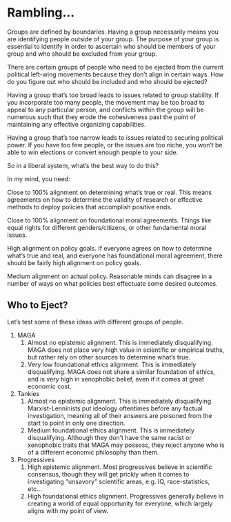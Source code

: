 # Rambling…

Groups are defined by boundaries. Having a group necessarily means you are identifying people outside of your group. The purpose of your group is essential to identify in order to ascertain who should be members of your group and who should be excluded from your group.

There are certain groups of people who need to be ejected from the current political left-wing movements because they don’t align in certain ways. How do you figure out who should be included and who should be ejected?

Having a group that’s too broad leads to issues related to group stability. If you incorporate too many people, the movement may be too broad to appeal to any particular person, and conflicts within the group will be numerous such that they erode the cohesiveness past the point of maintaining any effective organizing capabilities.

Having a group that’s too narrow leads to issues related to securing political power. If you have too few people, or the issues are too niche, you won’t be able to win elections or convert enough people to your side.

So in a liberal system, what’s the best way to do this?

In my mind, you need:

Close to 100% alignment on determining what’s true or real. This means agreements on how to determine the validity of research or effective methods to deploy policies that accomplish positive ends.

Close to 100% alignment on foundational moral agreements. Things like equal rights for different genders/citizens, or other fundamental moral issues.

High alignment on policy goals. If everyone agrees on how to determine what’s true and real, and everyone has foundational moral agreement, there should be fairly high alignment on policy goals.

Medium alignment on actual policy. Reasonable minds can disagree in a number of ways on what policies best effectuate some desired outcomes.
## Who to Eject?
Let’s test some of these ideas with different groups of people.

1. MAGA
	1. Almost no epistemic alignment. This is immediately disqualifying. MAGA does not place very high value in scientific or empirical truths, but rather rely on other sources to determine what’s true.
	2. Very low foundational ethics alignment. This is immediately disqualifying. MAGA does not share a similar foundation of ethics, and is very high in xenophobic belief, even if it comes at great economic cost.
2. Tankies
	1. Almost no epistemic alignment. This is immediately disqualifying. Marxist-Lenninists put ideology oftentimes before any factual investigation, meaning all of their answers are poisoned from the start to point in only one direction.
	2. Medium foundational ethics alignment. This is immediately disqualifying. Although they don’t have the same racist or xenophobic traits that MAGA may possess, they reject anyone who is of a different economic philosophy than them.
3. Progressives
	1. High epistemic alignment. Most progressives believe in scientific consensus, though they will get prickly when it comes to investigating “unsavory” scientific areas, e.g. IQ, race-statistics, etc…
	2. High foundational ethics alignment. Progressives generally believe in creating a world of equal opportunity for everyone, which largely aligns with my point of view.